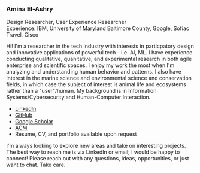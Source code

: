 ### **Amina El-Ashry**  
Design Researcher, User Experience Researcher  
Experience: IBM, University of Maryland Baltimore County, Google, Sofiac Travel, Cisco   


Hi! I'm a researcher in the tech industry with interests in particpatory design and innovative applications of powerful tech - i.e. AI, ML. I have experience conducting qualitative, quanitative, and experimental research in both agile enterprise and scientific spaces. I enjoy my work the most when I'm analyzing and understanding human behavior and patterns. I also have interest in the marine science and environmental science and conservation fields, in which case the subject of interest is animal life and ecosystems rather than a "user"/human. My background is in Information Systems/Cybersecurity and Human-Computer Interaction. 

- [LinkedIn](https://www.linkedin.com/in/amina-el-ashry/)
- [GitHub](https://github.com/aminaelashry?tab=repositories)
- [Google Scholar](https://scholar.google.com/citations?user=bg1tSYAAAAAJ&hl=en)
- [ACM](https://dl.acm.org/profile/99659904727)
- Resume, CV, and portfolio available upon request 

I'm always looking to explore new areas and take on interesting projects. The best way to reach me is via LinkedIn or email; I would be happy to connect! Please reach out with any questions, ideas, opportunities, or just want to chat. Take care. 







